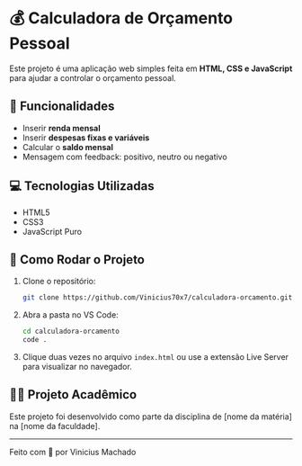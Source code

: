 # 💰 Calculadora de Orçamento Pessoal

Este projeto é uma aplicação web simples feita em **HTML, CSS e JavaScript** para ajudar a controlar o orçamento pessoal.

## 🚀 Funcionalidades

- Inserir **renda mensal**
- Inserir **despesas fixas e variáveis**
- Calcular o **saldo mensal**
- Mensagem com feedback: positivo, neutro ou negativo

## 💻 Tecnologias Utilizadas

- HTML5
- CSS3
- JavaScript Puro

## 📁 Como Rodar o Projeto

1. Clone o repositório:
   ```bash
   git clone https://github.com/Vinicius70x7/calculadora-orcamento.git
   ```

2. Abra a pasta no VS Code:
   ```bash
   cd calculadora-orcamento
   code .
   ```

3. Clique duas vezes no arquivo `index.html` ou use a extensão Live Server para visualizar no navegador.

## 🧑‍🎓 Projeto Acadêmico

Este projeto foi desenvolvido como parte da disciplina de [nome da matéria] na [nome da faculdade].

---

Feito com 💙 por Vinicius Machado
